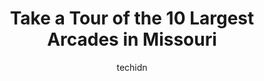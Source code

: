 ---
layout: ampstory
image: https://i0.wp.com/paketmu.com/wp-content/uploads/2023/06/kokomo-joes-family-fun-center-0-in-missouri-1686367502.jpeg?resize=640,853
author: techidn
featured: false
description: Explore the diverse Arcade scene in Missouri, home to an incredible selection of 10 establishments catering to every taste. Whether youre in search of iconic favorites or undiscovered treas
title: Take a Tour of the 10 Largest Arcades in Missouri
cover:
   title: Take a Tour of the 10 Largest Arcades in Missouri
   subtitle: RICKPATE
   background: https://paketmu.com/wp-content/uploads/2023/06/kokomo-joes-family-fun-center-0-in-missouri-1686367502.jpeg

pages: 
 - layout: thirds
   top: <h1>#1 Main Event Independence</h1>
   bottom: "<p>Great fun with Family at Main Event, we purchased pass for all you can play ( not included Arcade games) we had loads of fun at bowling alley and Laser tags. It was great</p>"
   background: https://paketmu.com/wp-content/uploads/2023/06/kokomo-joes-family-fun-center-1-in-missouri-1686367502.jpeg
   backgroundblur: true
 - layout: thirds
   top: <h1>#2 Up-Down KC</h1>
   bottom: "<p>Great place to grab good drinks and enjoy classic arcade games. The drinks were reasonably priced and I spent less on drinks than I have at any other bar. You may occasio</p>"
   background: https://paketmu.com/wp-content/uploads/2023/06/kokomo-joes-family-fun-center-2-in-missouri-1686367503.jpeg
   cta:
      link: https://paketmu.com/take-a-tour-of-the-10-largest-arcades-in-missouri/
      text: Take a Tour of the 10 Largest Arcades in Missouri
 - layout: thirds
   top: <h1>#3 Main Event Kansas City North</h1>
   bottom: "<p>Went there for bowling and they gave the nicest facility! Its a great place to bring friends and family out there and you can easily spend half a day or more. They als</p>"
   background: https://paketmu.com/wp-content/uploads/2023/06/kokomo-joes-family-fun-center-3-in-missouri-1686367504.jpeg
   cta:
      link: https://paketmu.com/take-a-tour-of-the-10-largest-arcades-in-missouri/
      text: Take a Tour of the 10 Largest Arcades in Missouri
 - layout: thirds
   top: <h1>#4 Kokomo Joes Family Fun Center</h1>
   bottom: "<p>4105 N Cloverleaf Dr, St Peters, MO 63376, United States</p>"
   background: https://images.unsplash.com/photo-1599422314077-f4dfdaa4cd09?ixlib=rb-4.0.3&ixid=MnwxMjA3fDB8MHxwaG90by1wYWdlfHx8fGVufDB8fHx8&auto=format&fit=crop&w=640&h=853&q=80
   cta:
      link: https://paketmu.com/take-a-tour-of-the-10-largest-arcades-in-missouri/
      text: Take a Tour of the 10 Largest Arcades in Missouri
 - layout: thirds
   top: <h1>#5 Cool Crest Family Fun Center</h1>
   bottom: "<p>10735 E US Hwy 40, Independence, MO 64055, United States</p>"
   background: https://images.unsplash.com/photo-1518640467707-6811f4a6ab73?ixlib=rb-4.0.3&ixid=MnwxMjA3fDB8MHxwaG90by1wYWdlfHx8fGVufDB8fHx8&auto=format&fit=crop&w=640&h=853&q=80
   cta:
      link: https://paketmu.com/take-a-tour-of-the-10-largest-arcades-in-missouri/
      text: Take a Tour of the 10 Largest Arcades in Missouri
 - layout: thirds
   top: <h1>#6 PowerPlay Metro North Entertainment Center</h1>
   bottom: "<p>509 NW Barry Rd, Kansas City, MO 64155, United States</p>"
   background: https://images.unsplash.com/photo-1547366785-564103df7e13?ixlib=rb-4.0.3&ixid=MnwxMjA3fDB8MHxwaG90by1wYWdlfHx8fGVufDB8fHx8&auto=format&fit=crop&w=640&h=853&q=80
   cta:
      link: https://paketmu.com/take-a-tour-of-the-10-largest-arcades-in-missouri/
      text: Take a Tour of the 10 Largest Arcades in Missouri
 - layout: thirds
   top: <h1>#7 1984</h1>
   bottom: "<p>400 S Jefferson Ave, Springfield, MO 65806, United States</p>"
   background: https://images.unsplash.com/photo-1557672172-298e090bd0f1?ixlib=rb-4.0.3&ixid=MnwxMjA3fDB8MHxwaG90by1wYWdlfHx8fGVufDB8fHx8&auto=format&fit=crop&w=640&h=853&q=80
   cta:
      link: https://paketmu.com/take-a-tour-of-the-10-largest-arcades-in-missouri/
      text: Take a Tour of the 10 Largest Arcades in Missouri
 - layout: thirds
   middle: Continue reading...
   background: https://images.unsplash.com/photo-1462556791646-c201b8241a94?ixlib=rb-4.0.3&ixid=MnwxMjA3fDB8MHxwaG90by1wYWdlfHx8fGVufDB8fHx8&auto=format&fit=crop&w=640&h=853&q=80
   cta:
      link: https://paketmu.com/take-a-tour-of-the-10-largest-arcades-in-missouri/
      text: Take a Tour of the 10 Largest Arcades in Missouri
      
---